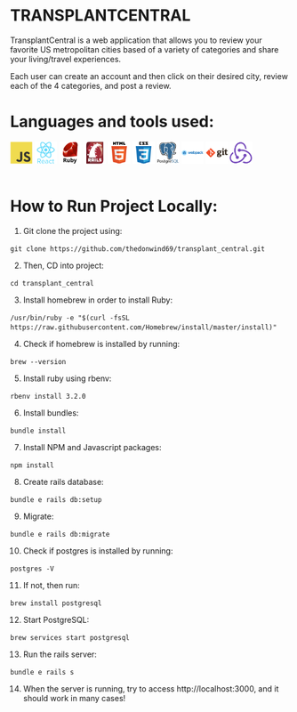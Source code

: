 # TRANSPLANTCENTRAL

TransplantCentral is a web application that allows you to review your favorite US metropolitan cities based of a variety of categories and share your living/travel experiences.

Each user can create an account and then click on their desired city, review each of the 4 categories, and post a review.

<h1>Languages and tools used:</h1>

<div display=flex>
  <img src='https://raw.githubusercontent.com/devicons/devicon/1119b9f84c0290e0f0b38982099a2bd027a48bf1/icons/javascript/javascript-original.svg' width=40 height=40/>
  <img src='https://raw.githubusercontent.com/devicons/devicon/1119b9f84c0290e0f0b38982099a2bd027a48bf1/icons/react/react-original-wordmark.svg' width=40 height=40/>
  <img src='https://raw.githubusercontent.com/devicons/devicon/1119b9f84c0290e0f0b38982099a2bd027a48bf1/icons/ruby/ruby-original-wordmark.svg' width=40 height=40/>
  <img src='https://raw.githubusercontent.com/devicons/devicon/1119b9f84c0290e0f0b38982099a2bd027a48bf1/icons/rails/rails-original-wordmark.svg' width=40 height=40/>
  <img src='https://raw.githubusercontent.com/devicons/devicon/1119b9f84c0290e0f0b38982099a2bd027a48bf1/icons/html5/html5-original-wordmark.svg' width=40 height=40/>
  <img src='https://raw.githubusercontent.com/devicons/devicon/1119b9f84c0290e0f0b38982099a2bd027a48bf1/icons/css3/css3-original-wordmark.svg' width=40 height=40/>
  <img src='https://raw.githubusercontent.com/devicons/devicon/1119b9f84c0290e0f0b38982099a2bd027a48bf1/icons/postgresql/postgresql-original-wordmark.svg' width=40 height=40/>
  <img src='https://raw.githubusercontent.com/devicons/devicon/1119b9f84c0290e0f0b38982099a2bd027a48bf1/icons/webpack/webpack-original-wordmark.svg' width=40 height=40/>
  <img src='https://raw.githubusercontent.com/devicons/devicon/1119b9f84c0290e0f0b38982099a2bd027a48bf1/icons/git/git-original-wordmark.svg' width=40 height=40/>
  <img src='https://raw.githubusercontent.com/devicons/devicon/1119b9f84c0290e0f0b38982099a2bd027a48bf1/icons/redux/redux-original.svg' width=40 height=40/>
</div>

<br>
<h1>How to Run Project Locally:</h1>

1. Git clone the project using:

`git clone https://github.com/thedonwind69/transplant_central.git`

2. Then, CD into project:

`cd transplant_central`

3. Install homebrew in order to install Ruby:

`/usr/bin/ruby -e "$(curl -fsSL https://raw.githubusercontent.com/Homebrew/install/master/install)"
`

4. Check if homebrew is installed by running: 

`brew --version`

5. Install ruby using rbenv:

`rbenv install 3.2.0`

6. Install bundles:

`bundle install`

7. Install NPM and Javascript packages:

`npm install`

8. Create rails database:

`bundle e rails db:setup`

9. Migrate:

`bundle e rails db:migrate`

10. Check if postgres is installed by running: 

`postgres -V`

11. If not, then run: 

`brew install postgresql`

12. Start PostgreSQL:

`brew services start postgresql`

13. Run the rails server:

`bundle e rails s`

14. When the server is running, try to access http://localhost:3000, and it should work in many cases!





